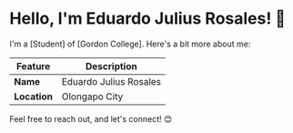 # Hello, I'm Eduardo Julius Rosales! 👋

I'm a [Student] of [Gordon College]. Here's a bit more about me:

| Feature      | Description |
|--------------|-------------|
| **Name**     | Eduardo Julius Rosales |
| **Location** | Olongapo City |


Feel free to reach out, and let's connect! 😊

